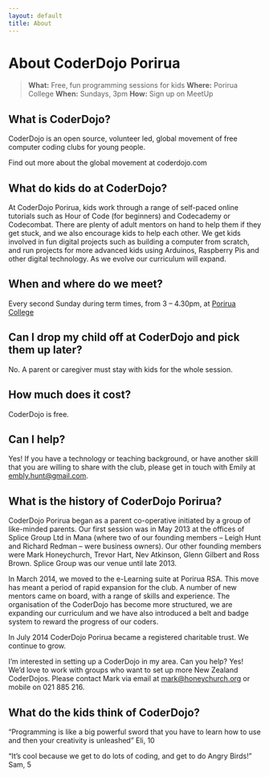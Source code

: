 ```yaml
---
layout: default
title: About
---
```


# About CoderDojo Porirua

> __What:__
> Free, fun programming sessions for kids
> __Where:__
> Porirua College
> __When:__
> Sundays, 3pm
> __How:__
> Sign up on MeetUp

## What is CoderDojo?
CoderDojo is an open source, volunteer led, global movement of free computer coding clubs for young people.

Find out more about the global movement at coderdojo.com

## What do kids do at CoderDojo?
At CoderDojo Porirua, kids work through a range of self-paced online tutorials such as Hour of Code (for beginners) and Codecademy or Codecombat. There are plenty of adult mentors on hand to help them if they get stuck, and we also encourage kids to help each other. We get kids involved in fun digital projects such as building a computer from scratch, and run projects for more advanced kids using Arduinos, Raspberry Pis and other digital technology. As we evolve our curriculum will expand.

## When and where do we meet?
Every second Sunday during term times, from 3 – 4.30pm, at [Porirua College](/about/where)

## Can I drop my child off at CoderDojo and pick them up later?
No. A parent or caregiver must stay with kids for the whole session.

## How much does it cost?
CoderDojo is free.

## Can I help?
Yes! If you have a technology or teaching background, or have another skill that you are willing to share with the club, please get in touch with Emily at embly.hunt@gmail.com.

## What is the history of CoderDojo Porirua?
CoderDojo Porirua began as a parent co-operative initiated by a group of like-minded parents. Our first session was in May 2013 at the offices of Splice Group Ltd in Mana (where two of our founding members – Leigh Hunt and Richard Redman – were business owners). Our other founding members were Mark Honeychurch, Trevor Hart, Nev Atkinson, Glenn Gilbert and Ross Brown. Splice Group was our venue until late 2013.

In March 2014, we moved to the e-Learning suite at Porirua RSA. This move has meant a period of rapid expansion for the club. A number of new mentors came on board, with a range of skills and experience. The organisation of the CoderDojo has become more structured, we are expanding our curriculum and we have also introduced a belt and badge system to reward the progress of our coders.

In July 2014 CoderDojo Porirua became a registered charitable trust. We continue to grow.

I’m interested in setting up a CoderDojo in my area. Can you help?
Yes! We’d love to work with groups who want to set up more New Zealand CoderDojos. Please contact Mark via email at mark@honeychurch.org or mobile on 021 885 216.

## What do the kids think of CoderDojo?
“Programming is like a big powerful sword that you have to learn how to use and then your creativity is unleashed”
Eli, 10

“It’s cool because we get to do lots of coding, and get to do Angry Birds!”
Sam, 5
